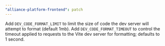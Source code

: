 ```yaml
---
"alliance-platform-frontend": patch
---
```


Add `DEV_CODE_FORMAT_LIMIT` to limit the size of code the dev server will attempt to format (default 1mb).
Add `DEV_CODE_FORMAT_TIMEOUT` to control the timeout applied to requests to the Vite dev server for formatting; defaults to 1 second.
